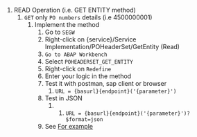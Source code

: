 1. READ Operation (i.e. GET ENTITY method)
   1. `GET` only `PO numbers` details (i.e 4500000001)
      1. Implement the method
         1. Go to `SEGW`
         2. Right-click on {service}/Service Implementation/POHeaderSet/GetEntity (Read)
         3. `Go to ABAP Workbench`
         4. Select `POHEADERSET_GET_ENTITY`
         5. Right-click on `Redefine`
         6. Enter your logic in the method 
         7. Test it with postman, sap client or browser
            1. `URL = {basurl}{endpoint}('{parameter}')`
         8. Test in JSON
            1. 1. `URL = {basurl}{endpoint}('{parameter}')?$format=json`
         9.  See [For example](./ABAP_POHEADERSET_GET_ENTITY.md)
        